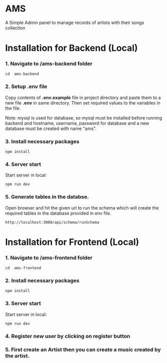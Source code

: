 # AMS
A Simple Admin panel to manage records of artists with their songs collection


# Installation for Backend (Local)
### 1. Navigate to /ams-backend folder
```
cd  ams-backend
```
### 2. Setup .env file
Copy contents of **.env.example**   file in project directory and paste them to a new file **.env** in same directory.
Then set required values to the variables in the file.

Note: mysql is used for database, so mysql must be installed before running backend and hostname, usernama, password for database and a new database must be created with name "ams".

### 3. Install necessary packages
```
npm install
```
### 4. Server start
Start server in local:
```
npm run dev
```
### 5. Generate tables in the databse.
Open browser and hit the given url to run the schema which will create the required tables in the database provided in env file.
```
http://localhost:3000/api/schema/runSchema
```

# Installation for Frontend (Local)
### 1. Navigate to /ams-frontend folder
```
cd  ams-frontend
```

### 2. Install necessary packages
```
npm install
```
### 3. Server start
Start server in local:
```
npm run dev
```

### 4. Register new user by clicking on register button
### 5. First create an Artist then you can create a music created by the artist.


